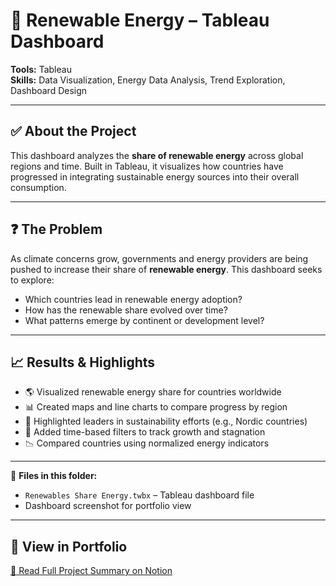 # 🔋 Renewable Energy – Tableau Dashboard

**Tools:** Tableau  
**Skills:** Data Visualization, Energy Data Analysis, Trend Exploration, Dashboard Design

---

## ✅ About the Project  
This dashboard analyzes the **share of renewable energy** across global regions and time. Built in Tableau, it visualizes how countries have progressed in integrating sustainable energy sources into their overall consumption.

---

## ❓ The Problem  
As climate concerns grow, governments and energy providers are being pushed to increase their share of **renewable energy**. This dashboard seeks to explore:
- Which countries lead in renewable energy adoption?
- How has the renewable share evolved over time?
- What patterns emerge by continent or development level?

---

## 📈 Results & Highlights

- 🌎 Visualized renewable energy share for countries worldwide
- 📊 Created maps and line charts to compare progress by region
- 🧭 Highlighted leaders in sustainability efforts (e.g., Nordic countries)
- 📆 Added time-based filters to track growth and stagnation
- 📉 Compared countries using normalized energy indicators

---

📎 **Files in this folder:**  
- `Renewables Share Energy.twbx` – Tableau dashboard file  
- Dashboard screenshot for portfolio view

---

## 🔗 View in Portfolio  
[📁 Read Full Project Summary on Notion](https://www.notion.so/your-notion-link)
